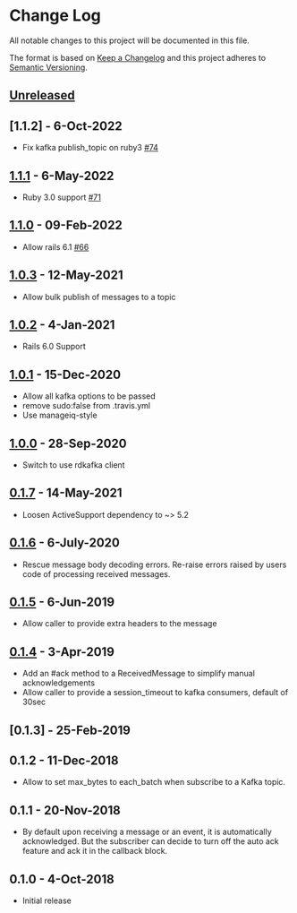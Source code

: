 # Change Log
All notable changes to this project will be documented in this file.

The format is based on [Keep a Changelog](http://keepachangelog.com/)
and this project adheres to [Semantic Versioning](http://semver.org/).

## [Unreleased]

## [1.1.2] - 6-Oct-2022

* Fix kafka publish_topic on ruby3 [#74](https://github.com/ManageIQ/manageiq-messaging/pull/74)

## [1.1.1] - 6-May-2022

* Ruby 3.0 support [#71](https://github.com/ManageIQ/manageiq-messaging/pull/71)

## [1.1.0] - 09-Feb-2022

* Allow rails 6.1 [#66](https://github.com/ManageIQ/manageiq-messaging/pull/66)

## [1.0.3] - 12-May-2021

* Allow bulk publish of messages to a topic

## [1.0.2] - 4-Jan-2021

* Rails 6.0 Support

## [1.0.1] - 15-Dec-2020

* Allow all kafka options to be passed
* remove sudo:false from .travis.yml
* Use manageiq-style

## [1.0.0] - 28-Sep-2020

* Switch to use rdkafka client

## [0.1.7] - 14-May-2021

* Loosen ActiveSupport dependency to ~> 5.2

## [0.1.6] - 6-July-2020

* Rescue message body decoding errors. Re-raise errors raised by users code of processing received messages. 

## [0.1.5] - 6-Jun-2019

* Allow caller to provide extra headers to the message

## [0.1.4] - 3-Apr-2019

* Add an #ack method to a ReceivedMessage to simplify manual acknowledgements
* Allow caller to provide a session_timeout to kafka consumers, default of 30sec

## [0.1.3] - 25-Feb-2019

## 0.1.2 - 11-Dec-2018

* Allow to set max_bytes to each_batch when subscribe to a Kafka topic.

## 0.1.1 - 20-Nov-2018

* By default upon receiving a message or an event, it is automatically acknowledged. But
  the subscriber can decide to turn off the auto ack feature and ack it in the callback block.

## 0.1.0 - 4-Oct-2018

* Initial release

[Unreleased]: https://github.com/ManageIQ/manageiq-messaging/compare/v1.1.1...HEAD
[1.1.1]: https://github.com/ManageIQ/manageiq-messaging/compare/v1.1.0...v1.1.1
[1.1.0]: https://github.com/ManageIQ/manageiq-messaging/compare/v1.0.3...v1.1.0
[1.0.3]: https://github.com/ManageIQ/manageiq-messaging/compare/v1.0.2...v1.0.3
[1.0.2]: https://github.com/ManageIQ/manageiq-messaging/compare/v1.0.1...v1.0.2
[1.0.1]: https://github.com/ManageIQ/manageiq-messaging/compare/v1.0.0...v1.0.1
[1.0.0]: https://github.com/ManageIQ/manageiq-messaging/compare/v0.1.7...v1.0.0
[0.1.7]: https://github.com/ManageIQ/manageiq-messaging/compare/v0.1.6...v0.1.7
[0.1.6]: https://github.com/ManageIQ/manageiq-messaging/compare/v0.1.5...v0.1.6
[0.1.5]: https://github.com/ManageIQ/manageiq-messaging/compare/v0.1.4...v0.1.5
[0.1.4]: https://github.com/ManageIQ/manageiq-messaging/compare/v0.1.3...v0.1.4

